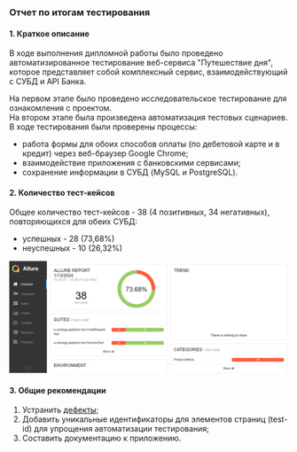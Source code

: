 ### Отчет по итогам тестирования

#### 1. Краткое описание
В ходе выполнения дипломной работы было проведено автоматизированное тестирование веб-сервиса "Путешествие дня",
которое представляет собой комплексный сервис, взаимодействующий с СУБД и API Банка.

На первом этапе было проведено исследовательское тестирование для ознакомления с проектом.  
На втором этапе была произведена автоматизация тестовых сценариев.  
В ходе тестирования были проверены процессы:

- работа формы для обоих способов оплаты (по дебетовой карте и в кредит) через веб-браузер Google Chrome;
- взаимодействие приложения с банковскими сервисами;
- сохранение информации в СУБД (MySQL и PostgreSQL).

#### 2. Количество тест-кейсов
Общее количество тест-кейсов - 38 (4 позитивных, 34 негативных), повторяющихся для обеих СУБД:
* успешных - 28 (73,68%)
* неуспешных - 10 (26,32%)

![img.png](img.png)

#### 3. Общие рекомендации
1. Устранить [дефекты](https://github.com/MaryskaEvseeva/qadiplom/issues);
2. Добавить уникальные идентификаторы для элементов страниц (test-id) для упрощения
   автоматизации тестирования;
3. Составить документацию к приложению.